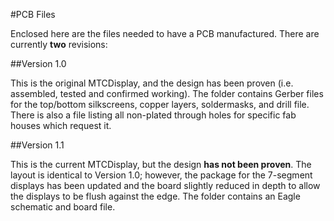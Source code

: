 #PCB Files

Enclosed here are the files needed to have a PCB manufactured. There are currently **two** revisions:

##Version 1.0

This is the original MTCDisplay, and the design has been proven (i.e. assembled, tested and confirmed working). The folder contains Gerber files for the top/bottom silkscreens, copper layers, soldermasks, and drill file. There is also a file listing all non-plated through holes for specific fab houses which request it.

##Version 1.1

This is the current MTCDisplay, but the design **has not been proven**. The layout is identical to Version 1.0; however, the package for the 7-segment displays has been updated and the board slightly reduced in depth to allow the displays to be flush against the edge. The folder contains an Eagle schematic and board file.

